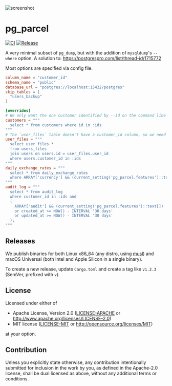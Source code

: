 ![screenshot](screenshots/demo.gif)

# pg_parcel

[![CI](https://github.com/Blissfully/pg_parcel/actions/workflows/build.yml/badge.svg)](https://github.com/Blissfully/pg_parcel/actions/workflows/build.yml)
[![Release](https://github.com/Blissfully/pg_parcel/actions/workflows/release.yml/badge.svg)](https://github.com/Blissfully/pg_parcel/actions/workflows/release.yml)

A very minimal subset of `pg_dump`, but with the addition of `mysqldump`'s `--where` option. A solution to: https://postgrespro.com/list/thread-id/1715772

Most options are specified via config file.

```toml
column_name = "customer_id"
schema_name = "public"
database_url = "postgres://localhost:15432/postgres"
skip_tables = [
  "users_backup"
]

[overrides]
# We only want the one customer identified by --id on the command line
customers = """
  select * from customers where id in :ids
"""
# The `user_files` table doesn't have a customer_id column, so we need to join.
user_files = """
  select user_files.*
  from users_files
  join users on users.id = user_files.user_id
  where users.customer_id in :ids
"""
daily_exchange_rates = """
  select * from daily_exchange_rates
  where ARRAY['currency'] && (current_setting('pg_parcel.features')::text[]);
"""
audit_log = """
  select * from audit_log
  where customer_id in :ids and
  (
    ARRAY['audit'] && (current_setting('pg_parcel.features')::text[])
    or created_at >= NOW() - INTERVAL '30 days'
    or updated_at >= NOW() - INTERVAL '30 days'
  );
"""
```

## Releases

We publish binaries for both Linux x86_64 (any distro, using [musl](https://musl.libc.org/)) and macOS Universal (both Intel and Apple Silicon in a single binary).

To create a new release, update `Cargo.toml` and create a tag like `v1.2.3` (SemVer, prefixed with `v`).

## License

Licensed under either of

- Apache License, Version 2.0
  ([LICENSE-APACHE](LICENSE-APACHE) or http://www.apache.org/licenses/LICENSE-2.0)
- MIT license
  ([LICENSE-MIT](LICENSE-MIT) or http://opensource.org/licenses/MIT)

at your option.

## Contribution

Unless you explicitly state otherwise, any contribution intentionally submitted
for inclusion in the work by you, as defined in the Apache-2.0 license, shall be
dual licensed as above, without any additional terms or conditions.
